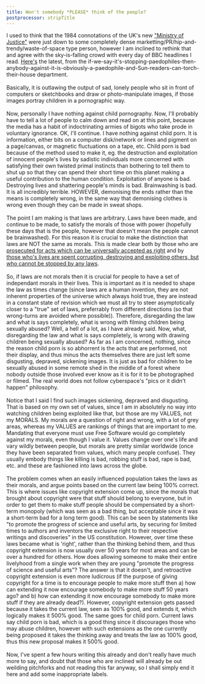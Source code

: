 ```yaml
---
title: Won't somebody *PLEASE* think of the people?
postprocessor: stripTitle
---
```

I used to think that the 1984 connotations of the UK's new <a href="http://www.justice.gov.uk/">"Ministry of Justice"</a> were just down to some completely dense marketting/PR/hip-and-trendy/waste-of-space type person, however I am inclined to rethink that and agree with the sky-is-falling crowd with every day of BBC headlines I read. <a href="http://news.bbc.co.uk/go/rss/-/2/hi/uk_news/7422595.stm">Here's</a> the latest, from the if-we-say-it's-stopping-paedophiles-then-anybody-against-it-is-obviously-a-paedophile-and-Sun-readers-can-torch-their-house department.<br /><br />Basically, it is outlawing the output of sad, lonely people who sit in front of computers or sketchbooks and draw or photo-manipulate images, if those images portray children in a pornographic way.<br /><br />Now, personally I have nothing against child pornography. Now, I'll probably have to tell a lot of people to calm down and read on at this point, because the media has a habit of indoctrinating armies of bigots who take prode in voluntary ignorance. OK, I'll continue. I have nothing against child porn. It is information, either bits on a computer disk/network or lines and pigment on a page/canvas, or magnetic fluctuations on a tape, etc. Child porn is bad because of the method used to make it, eg. the destruction and exploitation of innocent people's lives by sadistic individuals more concerned with satisfying their own twisted primal instincts than bothering to tell them to shut up so that they can spend their short time on this planet making a useful contribution to the human condition. Exploitation of anyone is bad. Destroying lives and shattering people's minds is bad. Brainwashing is bad. It is all incredibly terrible. HOWEVER, demonising the ends rather than the means is completely wrong, in the same way that demonising clothes is wrong even though they can be made in sweat shops.<br /><br />The point I am making is that laws are arbitrary. Laws have been made, and continue to be made, to satisfy the morals of those with power (hopefully these days that is the people, however that doesn't mean the people cannot be brainwashed). For this reason it is crucial to make the distinction that laws are NOT the same as morals. This is made clear both by those who are <a href="http://education.guardian.co.uk/higher/news/story/0,,2282045,00.html">prosecuted for acts which can be universally accepted as right</a> and by <a href="http://en.wikipedia.org/wiki/Communist_Party_of_China">those who's lives are spent corrupting, destroying and exploiting others, but who cannot be stopped by any laws</a>.<br /><br />So, if laws are not morals then it is crucial for people to have a set of independant morals in their lives. This is important as it is needed to shape the law as times change (since laws are a human invention, they are not inherent properties of the universe which always hold true, they are instead in a constant state of revision which we must all try to steer <span class="Apple-style-span">asymptotically</span> closer to a "true" set of laws, preferrably from different directions (so that wrong-turns are avoided where possible)). Therefore, disregarding the law and what is says completely, what is wrong with filming children being sexually abused? Well, a hell of a lot, as I have already said. Now, what, disregarding the law and what is says completely, is wrong with drawing children being sexually abused? As far as I am concerned, nothing, since the reason child porn is so abhorrent is the acts that are performed, not their display, and thus minus the acts themselves there are just left some disgusting, depraved, sickening images. It is just as bad for children to be sexually abused in some remote shed in the middle of a forest where nobody outside those involved ever know as it is for it to be photographed or filmed. The real world does not follow cyberspace's "pics or it didn't happen" philosophy.<br /><br />Notice that I said I find such images sickening, depraved and disgusting. That is based on my own set of values, since I am in absolutely no way into watching children being exploited like that, but those are my VALUES, not my MORALS. My morals are a question of right and wrong, with a lot of grey areas, whereas my VALUES are rankings of things that are important to me. Mandating that everyone must use Free Software would go completely against my morals, even though I value it. Values change over one's life and vary wildly between people, but morals are pretty similar worldwide (once they have been separated from values, which many people confuse). They usually embody things like killing is bad, robbing stuff is bad, rape is bad, etc. and these are fashioned into laws across the globe.<br /><br />The problem comes when an easily influenced population takes the laws as their morals, and argue points based on the current law being 100% correct. This is where issues like copyright extension come up, since the morals that brought about copyright were that stuff should belong to everyone, but in order to get them to make stuff people should be compensated by a short-term monopoly (which was seen as a bad thing, but acceptable since it was a short-term bad for a long term good). This can be seen by statements like <span class="Apple-style-span">"to promote the progress of science and useful arts, by securing for limited times to authors and inventors the exclusive right to their respective writings and discoveries" in the US constitution. However, over time these laws became what is 'right', rather than the thinking behind them, and thus copyright extension is now usually over 50 years for most areas and can be over a hundred for others. How does allowing someone to make their entire livelyhood from a single work when they are young "promote the progress of science and useful arts"? The answer is that it doesn't, and retroactive copyright extension is even more ludicrous (if the purpose of giving copyright for a time is to encourage people to make more stuff then a) how can extending it now encourage somebody to make more stuff 50 years ago? and b) how can extending it now encourage somebody to make more stuff if they are already dead?). However, copyright extension gets passed because it takes the current law, seen as 100% good, and extends it, which logically makes it 500% good. The same goes for child porn. Current laws say child porn is bad, which is a good thing since it discourages those who may abuse children, however with such extensions as the one currently being proposed it takes the thinking away and treats the law as 100% good, thus this new proposal makes it 500% good.<br /><br />Now, I've spent a few hours writing this already and don't really have much more to say, and doubt that those who are inclined will already be out weilding pitchforks and not reading this far anyway, so I shall simply end it here and add some inappropriate labels.</span>
